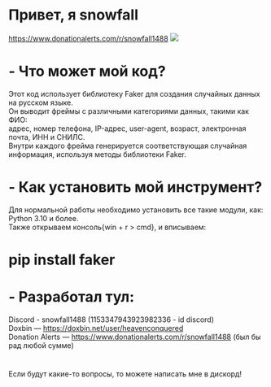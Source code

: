 # Привет, я snowfall <br>
https://www.donationalerts.com/r/snowfall1488 ![](https://github.com/blackcater/blackcater/raw/main/images/Hi.gif) 
#

# - Что может мой код?

Этот код использует библиотеку Faker для создания случайных данных на русском языке. <br>
Он выводит фреймы с различными категориями данных, такими как ФИО: <br>
адрес, номер телефона, IP-адрес, user-agent, возраст, электронная почта, ИНН и СНИЛС. <br>
Внутри каждого фрейма генерируется соответствующая случайная информация, используя методы библиотеки Faker. <br>
#


# - Как установить мой инструмент?

Для нормальной работы необходимо установить все такие модули, как: <br>
Python 3.10 и более. <br>
Также открываем консоль{win + r > cmd}, и вписываем: <br>
# pip install faker
#

# - Разработал тул:

Discord - snowfall1488 (1153347943923982336 - id discord) <br>
Doxbin — https://doxbin.net/user/heavenconquered <br> 
Donation Alerts — https://www.donationalerts.com/r/snowfall1488 (был бы рад любой сумме) <br>
#

Если будут какие-то вопросы, то можете написать мне в дискорд!
